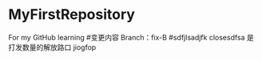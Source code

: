 # MyFirstRepository
For my GitHub learning
#变更内容 Branch：fix-B
#sdfjlsadjfk
closesdfsa
是打发数量的解放路口
jiogfop
